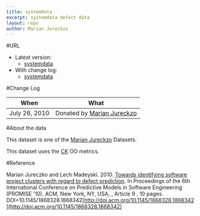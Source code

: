 ```yaml
---
title: systemdata
excerpt: systemdata defect data
layout: repo
author: Marian Jureckzo
---
```



#URL

  * Latest version: 
    * [systemdata](https://terapromise.csc.ncsu.edu:8443/svn/repo/defect/ck/systemdata/systemdata.csv)
  * With change log:
    * [systemdata](https://terapromise.csc.ncsu.edu:8443/svn/repo/defect/ck/systemdata/)

#Change Log

When | What---- | ----
July 26, 2010 | Donated by [Marian Jureckzo](MarianJureczko)

#About the data

This dataset is one of the [Marian Jureckzo](MarianJureczko) Datasets.

This dataset uses the [CK](Chidamber) OO metrics.

#Reference

Marian Jureczko and Lech Madeyski. 2010. [Towards identifying software project clusters with regard to defect prediction](http://dl.acm.org/citation.cfm?id=1868328.1868342&coll=DL&dl=GUIDE&CFID=96280125&CFTOKEN=47274353). In
Proceedings of the 6th International Conference on Predictive
Models in Software Engineering (PROMISE '10). ACM, New York,
NY, USA, , Article 9 , 10 pages. DOI=10.1145/1868328.1868342[http://doi.acm.org/10.1145/1868328.1868342](http://doi.acm.org/10.1145/1868328.1868342)